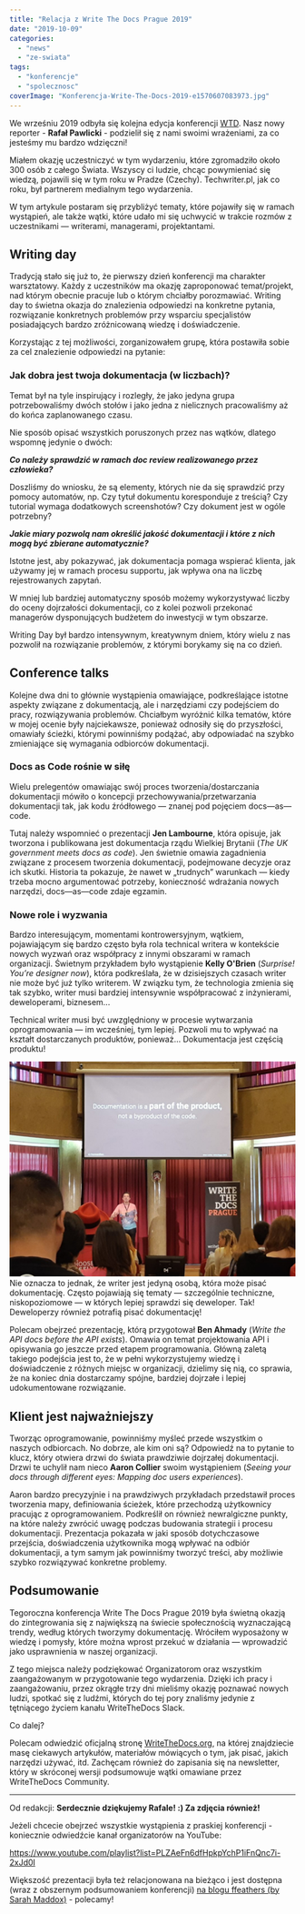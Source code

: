 ```yaml
---
title: "Relacja z Write The Docs Prague 2019"
date: "2019-10-09"
categories:
  - "news"
  - "ze-swiata"
tags:
  - "konferencje"
  - "spolecznosc"
coverImage: "Konferencja-Write-The-Docs-2019-e1570607083973.jpg"
---
```


We wrześniu 2019 odbyła się kolejna edycja konferencji [WTD](https://www.writethedocs.org/conf/prague/2019/). Nasz nowy reporter - **Rafał Pawlicki** - podzielił się z nami swoimi wrażeniami, za co jesteśmy mu bardzo wdzięczni!

Miałem okazję uczestniczyć w tym wydarzeniu, które zgromadziło około 300 osób z całego Świata. Wszyscy ci ludzie, chcąc powymieniać się wiedzą, pojawili się w tym roku w Pradze (Czechy). Techwriter.pl, jak co roku, był partnerem medialnym tego wydarzenia.

W tym artykule postaram się przybliżyć tematy, które pojawiły się w ramach wystąpień, ale także wątki, które udało mi się uchwycić w trakcie rozmów z uczestnikami — writerami, managerami, projektantami.

## Writing day

Tradycją stało się już to, że pierwszy dzień konferencji ma charakter warsztatowy. Każdy z uczestników ma okazję zaproponować temat/projekt, nad którym obecnie pracuje lub o którym chciałby porozmawiać. Writing day to świetna okazja do znalezienia odpowiedzi na konkretne pytania, rozwiązanie konkretnych problemów przy wsparciu specjalistów posiadających bardzo zróżnicowaną wiedzę i doświadczenie.

Korzystając z tej możliwości, zorganizowałem grupę, która postawiła sobie za cel znalezienie odpowiedzi na pytanie:

### Jak dobra jest twoja dokumentacja (w liczbach)?

Temat był na tyle inspirujący i rozległy, że jako jedyna grupa potrzebowaliśmy dwóch stołów i jako jedna z nielicznych pracowaliśmy aż do końca zaplanowanego czasu.

Nie sposób opisać wszystkich poruszonych przez nas wątków, dlatego wspomnę jedynie o dwóch:

_**Co należy sprawdzić w ramach doc review realizowanego przez człowieka?**_

Doszliśmy do wniosku, że są elementy, których nie da się sprawdzić przy pomocy automatów, np. Czy tytuł dokumentu koresponduje z treścią? Czy tutorial wymaga dodatkowych screenshotów? Czy dokument jest w ogóle potrzebny?

_**Jakie miary pozwolą nam określić jakość dokumentacji i które z nich mogą być zbierane automatycznie?**_

Istotne jest, aby pokazywać, jak dokumentacja pomaga wspierać klienta, jak używamy jej w ramach procesu supportu, jak wpływa ona na liczbę rejestrowanych zapytań.

W mniej lub bardziej automatyczny sposób możemy wykorzystywać liczby do oceny dojrzałości dokumentacji, co z kolei pozwoli przekonać managerów dysponujących budżetem do inwestycji w tym obszarze.

Writing Day był bardzo intensywnym, kreatywnym dniem, który wielu z nas pozwolił na rozwiązanie problemów, z którymi borykamy się na co dzień.

## Conference talks

Kolejne dwa dni to głównie wystąpienia omawiające, podkreślające istotne aspekty związane z dokumentacją, ale i narzędziami czy podejściem do pracy, rozwiązywania problemów. Chciałbym wyróżnić kilka tematów, które w mojej ocenie były najciekawsze, ponieważ odnosiły się do przyszłości, omawiały ścieżki, którymi powinniśmy podążać, aby odpowiadać na szybko zmieniające się wymagania odbiorców dokumentacji.

### Docs as Code rośnie w siłę

Wielu prelegentów omawiając swój proces tworzenia/dostarczania dokumentacji mówiło o koncepcji przechowywania/przetwarzania dokumentacji tak, jak kodu źródłowego — znanej pod pojęciem docs—as—code.

Tutaj należy wspomnieć o prezentacji **Jen Lambourne**, która opisuje, jak tworzona i publikowana jest dokumentacja rządu Wielkiej Brytanii (_The UK government meets docs as code_). Jen świetnie omawia zagadnienia związane z procesem tworzenia dokumentacji, podejmowane decyzje oraz ich skutki. Historia ta pokazuje, że nawet w „trudnych” warunkach — kiedy trzeba mocno argumentować potrzeby, konieczność wdrażania nowych narzędzi, docs—as—code zdaje egzamin.

### Nowe role i wyzwania

Bardzo interesującym, momentami kontrowersyjnym, wątkiem, pojawiającym się bardzo często była rola technical writera w kontekście nowych wyzwań oraz współpracy z innymi obszarami w ramach organizacji. Świetnym przykładem było wystąpienie **Kelly O'Brien** (_Surprise! You’re designer now_), która podkreślała, że w dzisiejszych czasach writer nie może być już tylko writerem. W związku tym, że technologia zmienia się tak szybko, writer musi bardziej intensywnie współpracować z inżynierami, deweloperami, biznesem...

Technical writer musi być uwzględniony w procesie wytwarzania oprogramowania — im wcześniej, tym lepiej. Pozwoli mu to wpływać na kształt dostarczanych produktów, ponieważ... Dokumentacja jest częścią produktu!

![](images/Konferencja-WTD-2019-1024x768.jpg) Nie oznacza to jednak, że writer jest jedyną osobą, która może pisać dokumentację. Często pojawiają się tematy — szczególnie techniczne, niskopoziomowe — w których lepiej sprawdzi się deweloper. Tak! Deweloperzy również potrafią pisać dokumentację!

Polecam obejrzeć prezentację, którą przygotował **Ben Ahmady** (_Write the API docs before the API exists_). Omawia on temat projektowania API i opisywania go jeszcze przed etapem programowania. Główną zaletą takiego podejścia jest to, że w pełni wykorzystujemy wiedzę i doświadczenie z różnych miejsc w organizacji, dzielimy się nią, co sprawia, że na koniec dnia dostarczamy spójne, bardziej dojrzałe i lepiej udokumentowane rozwiązanie.

## Klient jest najważniejszy

Tworząc oprogramowanie, powinniśmy myśleć przede wszystkim o naszych odbiorcach. No dobrze, ale kim oni są? Odpowiedź na to pytanie to klucz, który otwiera drzwi do świata prawdziwie dojrzałej dokumentacji. Drzwi te uchylił nam nieco **Aaron Collier** swoim wystąpieniem (_Seeing your docs through different eyes: Mapping doc users experiences_).

Aaron bardzo precyzyjnie i na prawdziwych przykładach przedstawił proces tworzenia mapy, definiowania ścieżek, które przechodzą użytkownicy pracując z oprogramowaniem. Podkreślił on również newralgiczne punkty, na które należy zwrócić uwagę podczas budowania strategii i procesu dokumentacji. Prezentacja pokazała w jaki sposób dotychczasowe przejścia, doświadczenia użytkownika mogą wpływać na odbiór dokumentacji, a tym samym jak powinniśmy tworzyć treści, aby możliwie szybko rozwiązywać konkretne problemy.

## Podsumowanie

Tegoroczna konferencja Write The Docs Prague 2019 była świetną okazją do zintegrowania się z największą na świecie społecznością wyznaczającą trendy, według których tworzymy dokumentację. Wróciłem wyposażony w wiedzę i pomysły, które można wprost przekuć w działania — wprowadzić jako usprawnienia w naszej organizacji.

Z tego miejsca należy podziękować Organizatorom oraz wszystkim zaangażowanym w przygotowanie tego wydarzenia. Dzięki ich pracy i zaangażowaniu, przez okrągłe trzy dni mieliśmy okazję poznawać nowych ludzi, spotkać się z ludźmi, których do tej pory znaliśmy jedynie z tętniącego życiem kanału WriteTheDocs Slack.

Co dalej?

Polecam odwiedzić oficjalną stronę [WriteTheDocs.org](https://www.writethedocs.org/), na której znajdziecie masę ciekawych artykułów, materiałów mówiących o tym, jak pisać, jakich narzędzi używać, itd. Zachęcam również do zapisania się na newsletter, który w skróconej wersji podsumowuje wątki omawiane przez WriteTheDocs Community.

---

Od redakcji: **Serdecznie dziękujemy Rafale! :) Za zdjęcia również!**

Jeżeli chcecie obejrzeć wszystkie wystąpienia z praskiej konferencji - koniecznie odwiedźcie kanał organizatorów na YouTube:

https://www.youtube.com/playlist?list=PLZAeFn6dfHpkpYchP1iFnQnc7i-2xJd0I

Większość prezentacji była też relacjonowana na bieżąco i jest dostępna (wraz z obszernym podsumowaniem konferencji) [na blogu ffeathers (by Sarah Maddox)](https://ffeathers.wordpress.com/2019/09/18/write-the-docs-prague-2019-wrapup/) - polecamy!
